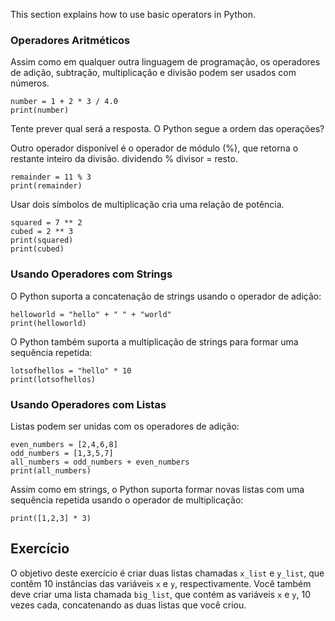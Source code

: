 This section explains how to use basic operators in Python.

### Operadores Aritméticos       

Assim como em qualquer outra linguagem de programação, os operadores de adição, subtração, multiplicação e divisão podem ser usados com números.<br>

    number = 1 + 2 * 3 / 4.0
    print(number)

Tente prever qual será a resposta. O Python segue a ordem das operações?

Outro operador disponível é o operador de módulo (%), que retorna o restante inteiro da divisão. dividendo % divisor = resto.

    remainder = 11 % 3
    print(remainder)

Usar dois símbolos de multiplicação cria uma relação de potência.

    squared = 7 ** 2
    cubed = 2 ** 3
    print(squared)
    print(cubed)

### Usando Operadores com Strings

O Python suporta a concatenação de strings usando o operador de adição:

    helloworld = "hello" + " " + "world"
    print(helloworld)

O Python também suporta a multiplicação de strings para formar uma sequência repetida:

    lotsofhellos = "hello" * 10
    print(lotsofhellos)

### Usando Operadores com Listas

Listas podem ser unidas com os operadores de adição:

    even_numbers = [2,4,6,8]
    odd_numbers = [1,3,5,7]
    all_numbers = odd_numbers + even_numbers
    print(all_numbers)

Assim como em strings, o Python suporta formar novas listas com uma sequência repetida usando o operador de multiplicação:

    print([1,2,3] * 3)

Exercício
--------

O objetivo deste exercício é criar duas listas chamadas `x_list` e `y_list`,
que contêm 10 instâncias das variáveis `x` e `y`, respectivamente.
Você também deve criar uma lista chamada `big_list`, que contém
as variáveis `x` e `y`, 10 vezes cada, concatenando as duas listas que você criou.